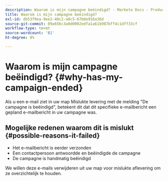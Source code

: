 ```yaml
---
description: Waarom is mijn campagne beëindigd? - Marketo Docs - Productdocumentatie
title: Waarom is mijn campagne beëindigd?
exl-id: db53f9ea-9ee2-40c2-a0c5-67b0e916a36d
source-git-commit: 09a656c3a0d0002edfa1a61b987bff4c1dff33cf
workflow-type: tm+mt
source-wordcount: '81'
ht-degree: 0%

---
```


# Waarom is mijn campagne beëindigd? {#why-has-my-campaign-ended}

Als u een e-mail ziet in uw map Mislukte levering met de melding &quot;De campagne is beëindigd&quot;, betekent dit dat dit specifieke e-mailbericht een gepland e-mailbericht in uw campagne was.

## Mogelijke redenen waarom dit is mislukt {#possible-reasons-it-failed}

* Het e-mailbericht is eerder verzonden
* Een contactpersoon antwoordde en beëindigde de campagne
* De campagne is handmatig beëindigd

We willen deze e-mails verwijderen uit uw map voor mislukte aflevering om ze overzichtelijk te houden.
